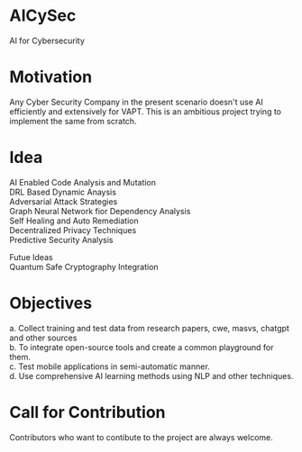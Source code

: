 # AICySec
AI for Cybersecurity

# Motivation
Any Cyber Security Company in the present scenario doesn't use AI efficiently and extensively for VAPT.
This is an ambitious project trying to implement the same from scratch.

# Idea
AI Enabled Code Analysis and Mutation<br>
DRL Based Dynamic Anaysis<br>
Adversarial Attack Strategies<br>
Graph Neural Network fior Dependency Analysis<br>
Self Healing and Auto Remediation<br>
Decentralized Privacy Techniques<br>
Predictive Security Analysis<br>

Futue Ideas<br>
Quantum Safe Cryptography Integration

# Objectives
a. Collect training and test data from research papers, cwe, masvs, chatgpt and other sources<br>
b. To integrate open-source tools and create a common playground for them.<br>
c. Test mobile applications in semi-automatic manner.<br>
d. Use comprehensive AI learning methods using NLP and other techniques.<br>

# Call for Contribution
Contributors who want to contibute to the project are always welcome.


